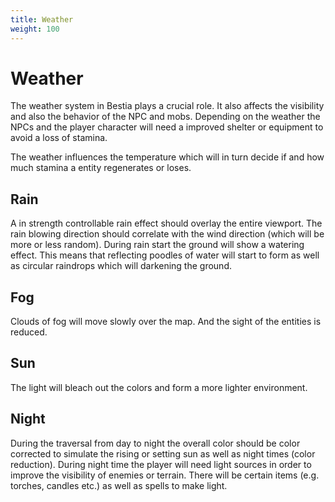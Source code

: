 ```yaml
---
title: Weather
weight: 100
---
```

# Weather

The weather system in Bestia plays a crucial role. It also affects the visibility and also the behavior of the NPC and
mobs. Depending on the weather the NPCs and the player character will need a improved shelter or equipment to avoid a
loss of stamina.

The weather influences the temperature which will in turn decide if and how much stamina a entity regenerates or loses.

## Rain

A in strength controllable rain effect should overlay the entire viewport. The rain blowing direction should correlate
with the wind direction (which will be more or less random). During rain start the ground will show a watering effect.
This means that reflecting poodles of water will start to form as well as circular raindrops which will darkening the ground.

## Fog

Clouds of fog will move slowly over the map. And the sight of the entities is reduced.

## Sun

The light will bleach out the colors and form a more lighter environment.

## Night

During the traversal from day to night the overall color should be color corrected to simulate the rising or setting
sun as well as night times (color reduction). During night time the player will need light sources in order to improve
the visibility of enemies or terrain. There will be certain items (e.g. torches, candles etc.) as well as spells to
make light.

